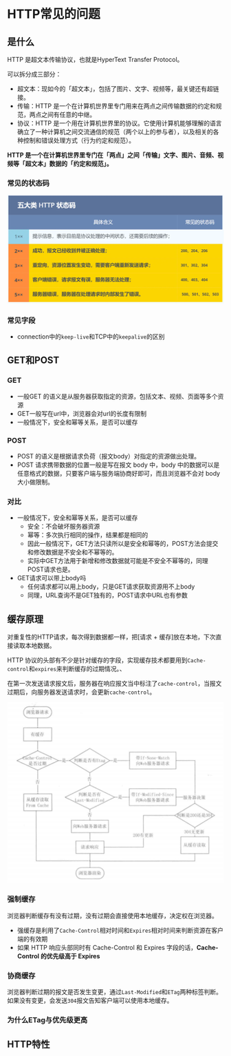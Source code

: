 HTTP常见的问题
===

## 是什么

HTTP 是超文本传输协议，也就是HyperText Transfer Protocol。

可以拆分成三部分：

- 超文本：现如今的「超文本」，包括了图片、文字、视频等，最关键还有超链接。
- 传输：HTTP 是一个在计算机世界里专门用来在两点之间传输数据的约定和规范，两点之间有任意的中继。
- 协议：HTTP 是一个用在计算机世界里的协议。它使用计算机能够理解的语言确立了一种计算机之间交流通信的规范（两个以上的参与者），以及相关的各种控制和错误处理方式（行为约定和规范）。

**HTTP 是一个在计算机世界里专门在「两点」之间「传输」文字、图片、音频、视频等「超文本」数据的「约定和规范」。**

### 常见的状态码

![ 五大类 HTTP 状态码 ](../../img/202303301107244.png)

### 常见字段

- connection中的`keep-live`和TCP中的`keepalive`的区别

## GET和POST

### GET

- 一般GET 的语义是从服务器获取指定的资源，包括文本、视频、页面等多个资源
- GET一般写在url中，浏览器会对url的长度有限制
- 一般情况下，安全和幂等关系，是否可以缓存

### POST

- POST 的语义是根据请求负荷（报文body）对指定的资源做出处理。
- POST 请求携带数据的位置一般是写在报文 body 中，body 中的数据可以是任意格式的数据，只要客户端与服务端协商好即可，而且浏览器不会对 body 大小做限制。

### 对比

- 一般情况下，安全和幂等关系，是否可以缓存
  - 安全：不会破坏服务器资源
  - 幂等：多次执行相同的操作，结果都是相同的
  - 因此一般情况下，GET方法只读所以是安全和幂等的，POST方法会提交和修改数据是不安全和不幂等的。
  - 实际中GET方法用于新增和修改数据就可能是不安全不幂等的，同理POST请求也是。
- GET请求可以带上body吗
  - 任何请求都可以用上body，只是GET请求获取资源用不上body
  - 同理，URL查询不是GET独有的，POST请求中URL也有参数

## 缓存原理

对重复性的HTTP请求，每次得到数据都一样，把[请求 + 缓存]放在本地，下次直接读取本地数据。

HTTP 协议的头部有不少是针对缓存的字段，实现缓存技术都要用到`Cache-control`和`expires`来判断缓存的过期情况。、

在第一次发送请求报文后，服务器在响应报文当中标注了`cache-control`，当报文过期后，向服务器发送请求时，会更新`cache-control`。

![img](../../img/http缓存.png)

### 强制缓存

浏览器判断缓存有没有过期，没有过期会直接使用本地缓存，决定权在浏览器。

- 强缓存是利用了`Cache-Control`相对时间和`Expires`相对时间来判断资源在客户端的有效期
- 如果 HTTP 响应头部同时有 Cache-Control 和 Expires 字段的话，**Cache-Control 的优先级高于 Expires** 

### 协商缓存

浏览器判断过期的报文是否发生变更，通过`Last-Modified`和`ETag`两种标签判断。如果没有变更，会发送`304`报文告知客户端可以使用本地缓存。

### 为什么ETag与优先级更高





## HTTP特性
